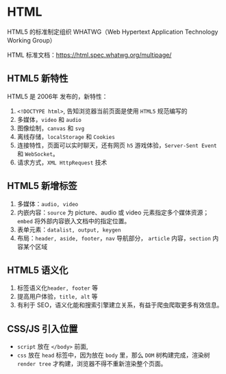 # HTML

HTML5 的标准制定组织 WHATWG（Web Hypertext Application Technology Working Group）

HTML 标准文档：https://html.spec.whatwg.org/multipage/

## HTML5 新特性

HTML5 是 2006年 发布的，新特性：

1. `<!DOCTYPE html>`, 告知浏览器当前页面是使用 `HTML5` 规范编写的
2. 多媒体，`video` 和 `audio`
3. 图像绘制，`canvas` 和 `svg`
4. 离线存储，`localStorage` 和 `Cookies`
5. 连接特性，页面可以实时聊天，还有网页 `h5` 游戏体验，`Server-Sent Event` 和 `WebSocket`。
6. 请求方式，`XML HttpRequest` 技术

## HTML5 新增标签

1. 多媒体：`audio, video`
2. 内嵌内容：`source` 为 picture、audio 或 video 元素指定多个媒体资源；`embed` 将外部内容嵌入文档中的指定位置。
3. 表单元素：`datalist, output, keygen`
4. 布局：`header, aside, footer`，`nav` 导航部分， `article` 内容，`section` 内容某个区域

## HTML5 语义化

1. 标签语义化`header, footer` 等
2. 提高用户体验，`title, alt` 等
3. 有利于 SEO，语义化能和搜索引擎建立关系，有益于爬虫爬取更多有效信息。

## CSS/JS 引入位置

- `script` 放在 `</body>` 前面,
- `css` 放在 `head` 标签中，因为放在 `body` 里，那么 `DOM` 树构建完成，渲染树`render tree` 才构建，浏览器不得不重新渲染整个页面。
